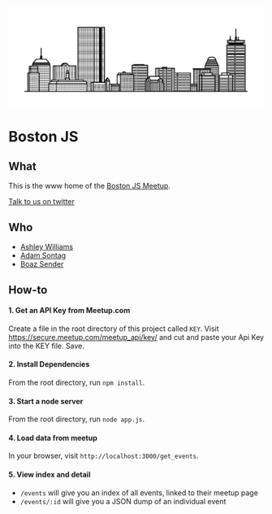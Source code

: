 ![boston skyline](public/img/skyline.png)

# Boston JS

## What

This is the www home of the [Boston JS Meetup](http://www.meetup.com/boston_JS/).

[Talk to us on twitter](http://twitter.com/bos_js)

## Who

- [Ashley Williams](http://twitter.com/ag_dubs)
- [Adam Sontag](http://twitter.com/ajpiano)
- [Boaz Sender](http://twitter.com/boazsender)

## How-to

#### 1. Get an API Key from Meetup.com

  Create a file in the root directory of this project called `KEY`. Visit https://secure.meetup.com/meetup_api/key/ and cut and paste your Api Key into the KEY file. Save.

#### 2. Install Dependencies

  From the root directory, run `npm install`.

#### 3. Start a node server

  From the root directory, run `node app.js`.

#### 4. Load data from meetup

  In your browser, visit `http://localhost:3000/get_events`.

#### 5. View index and detail

-  `/events` will give you an index of all events, linked to their meetup page
-  `/events/:id` will give you a JSON dump of an individual event
 